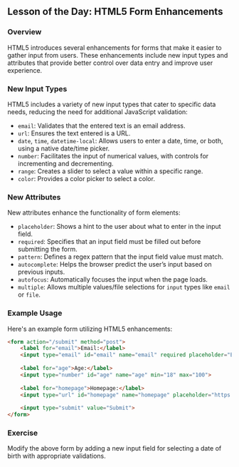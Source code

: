 ## Lesson of the Day: HTML5 Form Enhancements

### Overview
HTML5 introduces several enhancements for forms that make it easier to gather input from users. These enhancements include new input types and attributes that provide better control over data entry and improve user experience.

### New Input Types
HTML5 includes a variety of new input types that cater to specific data needs, reducing the need for additional JavaScript validation:
- `email`: Validates that the entered text is an email address.
- `url`: Ensures the text entered is a URL.
- `date`, `time`, `datetime-local`: Allows users to enter a date, time, or both, using a native date/time picker.
- `number`: Facilitates the input of numerical values, with controls for incrementing and decrementing.
- `range`: Creates a slider to select a value within a specific range.
- `color`: Provides a color picker to select a color.

### New Attributes
New attributes enhance the functionality of form elements:
- `placeholder`: Shows a hint to the user about what to enter in the input field.
- `required`: Specifies that an input field must be filled out before submitting the form.
- `pattern`: Defines a regex pattern that the input field value must match.
- `autocomplete`: Helps the browser predict the user’s input based on previous inputs.
- `autofocus`: Automatically focuses the input when the page loads.
- `multiple`: Allows multiple values/file selections for `input` types like `email` or `file`.

### Example Usage
Here's an example form utilizing HTML5 enhancements:

```html
<form action="/submit" method="post">
    <label for="email">Email:</label>
    <input type="email" id="email" name="email" required placeholder="Enter your email">
    
    <label for="age">Age:</label>
    <input type="number" id="age" name="age" min="18" max="100">
    
    <label for="homepage">Homepage:</label>
    <input type="url" id="homepage" name="homepage" placeholder="https://example.com">
    
    <input type="submit" value="Submit">
</form>
```

### Exercise
Modify the above form by adding a new input field for selecting a date of birth with appropriate validations. 

